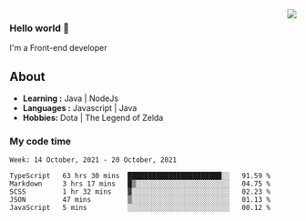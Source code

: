 <img align='right' src="https://github-readme-stats.vercel.app/api?username=jumodada&show_icons=true&theme=vue">

### Hello world 👋

I'm a Front-end developer 
    
## About
-  **Learning :** Java | NodeJs
-  **Languages :** Javascript | Java
-  **Hobbies:** Dota | The Legend of Zelda

### My code time

<!--START_SECTION:waka-->
```text
Week: 14 October, 2021 - 20 October, 2021

TypeScript   63 hrs 30 mins  ███████████████████████░░   91.59 % 
Markdown     3 hrs 17 mins   █▒░░░░░░░░░░░░░░░░░░░░░░░   04.75 % 
SCSS         1 hr 32 mins    ▓░░░░░░░░░░░░░░░░░░░░░░░░   02.23 % 
JSON         47 mins         ▒░░░░░░░░░░░░░░░░░░░░░░░░   01.13 % 
JavaScript   5 mins          ░░░░░░░░░░░░░░░░░░░░░░░░░   00.12 % 
```
<!--END_SECTION:waka-->

